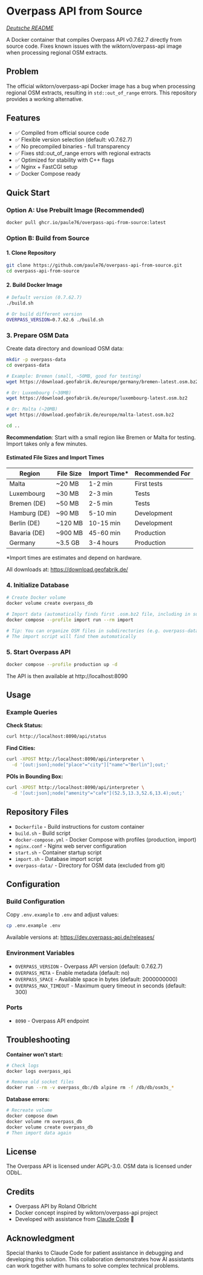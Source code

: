 # Overpass API from Source

*[Deutsche README](README.md)*

A Docker container that compiles Overpass API v0.7.62.7 directly from source code. Fixes known issues with the wiktorn/overpass-api image when processing regional OSM extracts.

## Problem

The official wiktorn/overpass-api Docker image has a bug when processing regional OSM extracts, resulting in `std::out_of_range` errors. This repository provides a working alternative.

## Features

- ✅ Compiled from official source code
- ✅ Flexible version selection (default: v0.7.62.7)
- ✅ No precompiled binaries - full transparency
- ✅ Fixes std::out_of_range errors with regional extracts
- ✅ Optimized for stability with C++ flags
- ✅ Nginx + FastCGI setup
- ✅ Docker Compose ready

## Quick Start

### Option A: Use Prebuilt Image (Recommended)
```bash
docker pull ghcr.io/paule76/overpass-api-from-source:latest
```

### Option B: Build from Source

#### 1. Clone Repository
```bash
git clone https://github.com/paule76/overpass-api-from-source.git
cd overpass-api-from-source
```

#### 2. Build Docker Image
```bash
# Default version (0.7.62.7)
./build.sh

# Or build different version
OVERPASS_VERSION=0.7.62.6 ./build.sh
```

### 3. Prepare OSM Data

Create data directory and download OSM data:

```bash
mkdir -p overpass-data
cd overpass-data

# Example: Bremen (small, ~50MB, good for testing)
wget https://download.geofabrik.de/europe/germany/bremen-latest.osm.bz2

# Or: Luxembourg (~30MB)
wget https://download.geofabrik.de/europe/luxembourg-latest.osm.bz2

# Or: Malta (~20MB)
wget https://download.geofabrik.de/europe/malta-latest.osm.bz2

cd ..
```

**Recommendation**: Start with a small region like Bremen or Malta for testing. Import takes only a few minutes.

#### Estimated File Sizes and Import Times

| Region | File Size | Import Time* | Recommended For |
|--------|-----------|--------------|-----------------|
| Malta | ~20 MB | 1-2 min | First tests |
| Luxembourg | ~30 MB | 2-3 min | Tests |
| Bremen (DE) | ~50 MB | 2-5 min | Tests |
| Hamburg (DE) | ~90 MB | 5-10 min | Development |
| Berlin (DE) | ~120 MB | 10-15 min | Development |
| Bavaria (DE) | ~900 MB | 45-60 min | Production |
| Germany | ~3.5 GB | 3-4 hours | Production |

*Import times are estimates and depend on hardware.

All downloads at: https://download.geofabrik.de/

### 4. Initialize Database
```bash
# Create Docker volume
docker volume create overpass_db

# Import data (automatically finds first .osm.bz2 file, including in subdirectories)
docker compose --profile import run --rm import

# Tip: You can organize OSM files in subdirectories (e.g. overpass-data/backup/)
# The import script will find them automatically
```

### 5. Start Overpass API
```bash
docker compose --profile production up -d
```

The API is then available at http://localhost:8090

## Usage

### Example Queries

**Check Status:**
```bash
curl http://localhost:8090/api/status
```

**Find Cities:**
```bash
curl -XPOST http://localhost:8090/api/interpreter \
  -d '[out:json];node["place"="city"]["name"="Berlin"];out;'
```

**POIs in Bounding Box:**
```bash
curl -XPOST http://localhost:8090/api/interpreter \
  -d '[out:json];node["amenity"="cafe"](52.5,13.3,52.6,13.4);out;'
```

## Repository Files

- `Dockerfile` - Build instructions for custom container
- `build.sh` - Build script
- `docker-compose.yml` - Docker Compose with profiles (production, import)
- `nginx.conf` - Nginx web server configuration
- `start.sh` - Container startup script
- `import.sh` - Database import script
- `overpass-data/` - Directory for OSM data (excluded from git)

## Configuration

### Build Configuration

Copy `.env.example` to `.env` and adjust values:

```bash
cp .env.example .env
```

Available versions at: https://dev.overpass-api.de/releases/

### Environment Variables

- `OVERPASS_VERSION` - Overpass API version (default: 0.7.62.7)
- `OVERPASS_META` - Enable metadata (default: no)
- `OVERPASS_SPACE` - Available space in bytes (default: 2000000000)
- `OVERPASS_MAX_TIMEOUT` - Maximum query timeout in seconds (default: 300)

### Ports

- `8090` - Overpass API endpoint

## Troubleshooting

**Container won't start:**
```bash
# Check logs
docker logs overpass_api

# Remove old socket files
docker run --rm -v overpass_db:/db alpine rm -f /db/db/osm3s_*
```

**Database errors:**
```bash
# Recreate volume
docker compose down
docker volume rm overpass_db
docker volume create overpass_db
# Then import data again
```

## License

The Overpass API is licensed under AGPL-3.0.
OSM data is licensed under ODbL.

## Credits

- Overpass API by Roland Olbricht
- Docker concept inspired by wiktorn/overpass-api project
- Developed with assistance from [Claude Code](https://claude.ai/code) 🤖

## Acknowledgment

Special thanks to Claude Code for patient assistance in debugging and developing this solution. This collaboration demonstrates how AI assistants can work together with humans to solve complex technical problems.